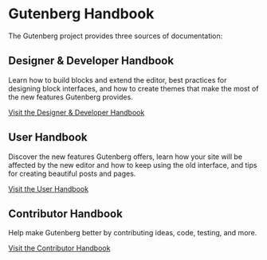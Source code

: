 # Gutenberg Handbook

The Gutenberg project provides three sources of documentation:

## Designer & Developer Handbook

Learn how to build blocks and extend the editor, best practices for designing block interfaces, and how to create themes that make the most of the new features Gutenberg provides.

[Visit the Designer & Developer Handbook](../docs/designers-developers/readme.md)

## User Handbook

Discover the new features Gutenberg offers, learn how your site will be affected by the new editor and how to keep using the old interface, and tips for creating beautiful posts and pages.

[Visit the User Handbook](../docs/users/readme.md)

## Contributor Handbook

Help make Gutenberg better by contributing ideas, code, testing, and more.

[Visit the Contributor Handbook](../docs/contributors/readme.md)
